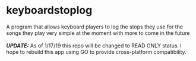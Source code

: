 # keyboardstoplog
A program that allows keyboard players to log the stops they use for the songs they play
very simple at the moment with more to come in the future
<br>
<br>
***UPDATE:*** As of 1/17/19 this repo will be changed to READ ONLY status. I hope to rebuild this app using GO to provide cross-platform compatibility.
